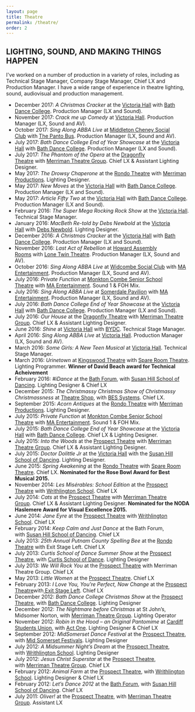 ```yaml
---
layout: page
title: Theatre
permalink: /theatre/
order: 2
---
```

## LIGHTING, SOUND, AND MAKING THINGS HAPPEN

I've worked on a number of production in a variety of roles, including as Technical Stage Manager, Company Stage Manager, Chief LX and Production Manager. I have a wide range of experience in theatre lighting, sound, audiovisual and production management. 

- December 2017: _A Christmas Cracker_ at the [Victoria Hall](http://victoriahallradstock.co.uk/) with [Bath Dance College](http://bathdancecollege.com/). Production Manager (LX and Sound).
- November 2017: _Crack me up Comedy_ at [Victoria Hall](http://victoriahallradstock.co.uk/). Production Manager (LX, Sound and AV).
- October 2017: _Sing Along ABBA Live_ at [Middleton Cheney Social Club](http://www.middletoncheney.org.uk/social-club.html) with [The Panto Bus](http://www.thepantobus.com). Production Manager (LX, Sound and AV).
- July 2017: _Bath Dance College End of Year Showcase_ at the [Victoria Hall](http://victoriahallradstock.co.uk/) with [Bath Dance College](http://bathdancecollege.com/). Production Manager (LX and Sound).
- July 2017: _The Phantom of the Opera_ at the [Dragonfly Theatre](http://www.writhlington.org.uk/extra-curricular/dragonfly-theatre/) with [Merriman Theatre Group](http://www.merrimantheatre.com/). Chief LX & Assistant Lighting Designer.
- May 2017: _The Drowsy Chaperone_ at the [Rondo Theatre](http://www.rondotheatre.co.uk/) with [Merriman Productions](http://www.merrimantheatre.com/). Lighting Designer.
- May 2017: _New Moves_ at the [Victoria Hall](http://victoriahallradstock.co.uk/) with [Bath Dance College](http://bathdancecollege.com/). Production Manager (LX and Sound).
- May 2017: _Article Fifty Two_ at the [Victoria Hall](http://victoriahallradstock.co.uk/) with [Bath Dance College](http://bathdancecollege.com/). Production Manager (LX and Sound).
- February 2016: _The Super Mega Rocking Rock Show_ at the [Victoria Hall](http://victoriahallradstock.co.uk/). Technical Stage Manager.
- January 2016: _MacBeth Re-told by Debs Newbold_ at the [Victoria Hall](http://victoriahallradstock.co.uk/) with [Debs Newbold](http://www.debsnewbold.com). Lighting Designer.
- December 2016: _A Christmas Cracker_ at the [Victoria Hall](http://victoriahallradstock.co.uk/) with [Bath Dance College](http://bathdancecollege.com/). Production Manager (LX and Sound).
- November 2016: _Last Act of Rebellion_ at [Howard Assembly Rooms](https://www.operanorth.co.uk/howard-assembly-room) with [Lone Twin Theatre](http://www.lonetwin.com/). Production Manager (LX, Sound and AV).
- October 2016: _Sing Along ABBA Live_ at [Widcombe Social Club](http://www.widcombesocialclub.co.uk/) with [MA Entertainment](http://www.maentertainment.co.uk/). Production Manager (LX, Sound and AV).
- July 2016: _Private Function_ at [Monkton Combe Senior School Theatre](http://www.monktoncombeschool.com/hospitality-leisure/hospitality/events.html) with [MA Entertainment](http://www.maentertainment.co.uk/). Sound 1 & FOH Mix.
- July 2016: _Sing Along ABBA Live_ at [Somerdale Pavilion](http://www.aquaterra.org/somerdale-pavilion/) with [MA Entertainment](http://www.maentertainment.co.uk/). Production Manager (LX, Sound and AV).
- July 2016: _Bath Dance College End of Year Showcase_ at the [Victoria Hall](http://victoriahallradstock.co.uk/) with [Bath Dance College](http://bathdancecollege.com/). Production Manager (LX and Sound).
- July 2016: _Our House_ at the [Dragonfly Theatre](http://www.writhlington.org.uk/extra-curricular/dragonfly-theatre/) with [Merriman Theatre Group](http://www.merrimantheatre.com/). Chief LX & Assistant Lighting Designer.
- June 2016: _Shine_ at [Victoria Hall](http://victoriahallradstock.co.uk/) with [BYDC](http://www.bydc.co.uk/). Technical Stage Manager.
- April 2016: _Sing Along ABBA Live_ at [Victoria Hall](http://victoriahallradstock.co.uk/). Production Manager (LX, Sound and AV).
- March 2016: _Some Girls: A New Teen Musical_ at [Victoria Hall](http://victoriahallradstock.co.uk/). Technical Stage Manager.
- March 2016: _Urinetown_ at [Kingswood Theatre](http://kingswoodenterprises.co.uk/theatre-hire/) with [Spare Room Theatre](https://www.facebook.com/spareroomideas). Lighting Programmer. **Winner of David Beach award for Technical Acheivement**
- February 2016: _\#iDance_ at the [Bath Forum](http://www.theatreshop.org.uk/), with [Susan Hill School of Dancing](http://www.susanhillschoolofdancing.co.uk/). Lighting Designer & Chief LX
- December 2015: _The Christmassy Christmas Show of Christmassy Christmassness_ at [Theatre Shop](http://www.theatreshop.org.uk/), with [BES Systems](http://www.bes-systems.co.uk/). Chief LX.
- September 2015: _Acorn Antiques_ at the [Rondo Theatre](http://www.rondotheatre.co.uk/) with [Merriman Productions](http://www.merrimantheatre.com/). Lighting Designer.
- July 2015: _Private Function_ at [Monkton Combe Senior School Theatre](http://www.monktoncombeschool.com/hospitality-leisure/hospitality/events.html) with [MA Entertainment](http://www.maentertainment.co.uk/). Sound 1 & FOH Mix.
- July 2015: _Bath Dance College End of Year Showcase_ at the [Victoria Hall](http://victoriahallradstock.co.uk/) with [Bath Dance College](http://bathdancecollege.com/). Chief LX & Lighting Designer.
- July 2015: _Into the Woods_ at the [Prospect Theatre](http://www.prospecttheatre.co.uk/) with [Merriman Theatre Group](http://www.merrimantheatre.com/). Chief LX & Assistant Lighting Designer.
- July 2015: _Doctor Dolittle Jr_ at the [Victoria Hall](http://victoriahallradstock.co.uk/) with the [Susan Hill School of Dancing](http://susanhillschoolofdancing.co.uk/). Lighting Designer.
- June 2015: _Spring Awakening_ at the [Rondo Theatre](http://www.rondotheatre.co.uk/) with [Spare Room Theatre](https://www.facebook.com/spareroomideas). Chief LX. **Nominated for the Rose Bowl Award for Best Musical 2015.**
- November 2014: _Les Misérables: School Edition_ at the [Prospect Theatre](http://www.prospecttheatre.co.uk/) with [Writhlington School](http://www.writhlington.org.uk/). Chief LX
- July 2014: _Cats_ at the [Prospect Theatre](http://www.prospecttheatre.co.uk/) with [Merriman Theatre Group](http://www.merrimantheatre.com/). Chief LX & Assistant Lighting Designer. **Nominated for the NODA Haslemere Award for Visual Excellence 2015.**
- June 2014: _Jane Eyre_ at the [Prospect Theatre](http://www.prospecttheatre.co.uk/) with [Writhlington School](http://www.writhlington.org.uk/). Chief LX
- February 2014: _Keep Calm and Just Dance_ at the Bath Forum, with [Susan Hill School of Dancing](http://www.susanhillschoolofdancing.co.uk/). Chief LX
- July 2013: _25th Annual Putnam County Spelling Bee_ at the [Rondo Theatre](http://www.rondotheatre.co.uk/) with Exit Stage Left. Chief LX
- July 2013: _Curtis School of Dance Summer Show_ at the [Prospect Theatre](http://www.prospecttheatre.co.uk/), with [Curtis School of Dance](http://www.curtisschoolofdance.co.uk/). Lighting Designer
- July 2013: _We Will Rock You_ at the [Prospect Theatre](http://www.prospecttheatre.co.uk/) with Merriman Theatre Group. Chief LX
- May 2013: _Little Women_ at the [Prospect Theatre](http://www.prospecttheatre.co.uk/). Chief LX
- February 2013: _I Love You, You’re Perfect, Now Change_ at the [Prospect Theatre](http://www.prospecttheatre.co.uk/)with[ Exit Stage Left](http://theatrebath.co.uk/exit-stage-left/). Chief LX
- December 2012: _Bath Dance College Christmas Show_ at the [Prospect Theatre](http://www.prospecttheatre.co.uk/), with [Bath Dance College](http://www.bathdancecollege.com/). Lighting Designer
- December 2012: _The Nightmare before Christmas_ at St John’s, Midsomer Norton, with [Merriman Theatre Group](http://www.merrimantheatre.com/). Lighting Operator
- November 2012: _Robin in the Hood – an Original Pantomime_ at [Cardiff Students Union](http://www.cardiffstudents.com/), with [Act One](http://www.cardiffstudents.com/activities/society/actone/). Lighting Designer & Chief LX
- September 2012: _MidSomerset Dance Festival_ at the [Prospect Theatre](http://www.prospecttheatre.co.uk/), with [Mid Somerset Festivals](http://midsomersetfestival.org.uk/dance). Lighting Designer
- July 2012: _A Midsummer Night’s Dream_ at the [Prospect Theatre](http://www.prospecttheatre.co.uk/), with [Writhlington School](http://www.writhlington.org.uk/). Lighting Designer
- July 2012: _Jesus Christ Superstar_ at the [Prospect Theatre](http://www.prospecttheatre.co.uk/), with [Merriman Theatre Group](http://www.merrimantheatre.com/). Chief LX
- February 2012: _Animal Farm_ at the [Prospect Theatre](http://www.prospecttheatre.co.uk/), with [Writhlington School](http://www.writhlington.org.uk/). Lighting Designer & Chief LX
- February 2012: _Let’s Dance 2012_ at the [Bath Forum](http://www.bathforum.co.uk/), with [Susan Hill School of Dancing](http://www.susanhillschoolofdancing.co.uk/). Chief LX
- July 2011: _Oliver!_ at the [Prospect Theatre](http://www.prospecttheatre.co.uk/), with [Merriman Theatre Group](http://www.merrimantheatre.com/). Assistant LX
